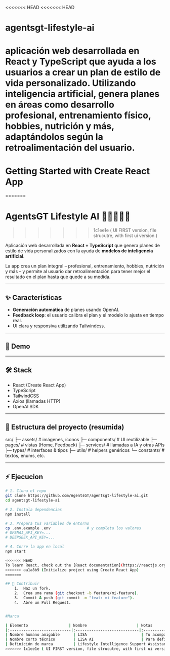 <<<<<<< HEAD
<<<<<<< HEAD
# agentsgt-lifestyle-ai
 aplicación web desarrollada en React y TypeScript que ayuda a los usuarios a crear un plan de estilo de vida personalizado. Utilizando inteligencia artificial, genera planes en áreas como desarrollo profesional, entrenamiento físico, hobbies, nutrición y más, adaptándolos según la retroalimentación del usuario.
=======
# Getting Started with Create React App
=======
# AgentsGT Lifestyle AI 🎨🧑‍💻🏋️‍♀️
>>>>>>> 1c1ee1e ( UI FIRST version, file strucutre, with first ui version.)

Aplicación web desarrollada en **React + TypeScript** que genera planes de estilo de vida personalizados con la ayuda de **modelos de inteligencia artificial**.  

La app crea un plan integral – profesional, entrenamiento, hobbies, nutrición y más – y permite al usuario dar retroalimentación para tener mejor el resultado en el plan hasta que quede a su medida.

---

## ✨ Características

- **Generación automática** de planes usando OpenAI.  
- **Feedback loop**: el usuario calibra el plan y el modelo lo ajusta en tiempo real.  
- UI clara y responsiva utilizando Tailwindcss.  

---

## 🚀 Demo

---

## 🛠️ Stack

- React (Create React App)  
- TypeScript  
- TailwindCSS  
- Axios (llamadas HTTP)  
- OpenAI SDK

---

## 📂 Estructura del proyecto (resumida)

src/
├─ assets/         # imágenes, íconos
├─ components/     # UI reutilizable
├─ pages/          # vistas (Home, Feedback)
├─ services/       # llamadas a IA y otras APIs
├─ types/          # interfaces & tipos
├─ utils/          # helpers genéricos
└─ constants/      # textos, enums, etc.

---

## ⚡ Ejecucion

```bash
# 1. Clona el repo
git clone https://github.com/AgentsGT/agentsgt-lifestyle-ai.git
cd agentsgt-lifestyle-ai

# 2. Instala dependencias
npm install

# 3. Prepara tus variables de entorno
cp .env.example .env                # y completa los valores
# OPENAI_API_KEY=...
# DEEPSEEK_API_KEY=...

# 4. Corre la app en local
npm start

<<<<<<< HEAD
To learn React, check out the [React documentation](https://reactjs.org/).
>>>>>>> aa1a8b9 (Initialize project using Create React App)
=======

## 🤝 Contribuir
	1.	Haz un fork.
	2.	Crea una rama (git checkout -b feature/mi-feature).
	3.	Commit & push (git commit -m "feat: mi feature").
	4.	Abre un Pull Request.


#Marca

| Elemento                  | Nombre                      | Notas                                  |
|:---------------------------|:----------------------------|:---------------------------------------|
| Nombre humano amigable      | LISA                        | Tu acompañante de estilo de vida       |
| Nombre corto técnico        | LISA AI                     | Para definir el motor IA               |
| Definición de marca         | Lifestyle Intelligence Support Assistant | Una IA personal para tu mejor vida |
>>>>>>> 1c1ee1e ( UI FIRST version, file strucutre, with first ui version.)
